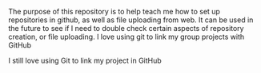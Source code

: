 The purpose of this repository is to help teach me how to set up repositories
in github, as well as file uploading from web. It can be used in the future to see if I need to double check
certain aspects of repository creation, or file uploading. I love using git to link my 
group projects with GitHub 

I still love using Git to link my project in GitHub